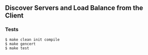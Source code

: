 ## Discover Servers and Load Balance from the Client

### Tests

```shell
$ make clean init compile
$ make gencert
$ make test
```

